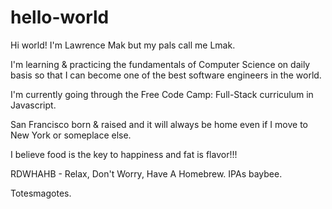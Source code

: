 # hello-world

Hi world! I'm Lawrence Mak but my pals call me Lmak. 

I'm learning & practicing the fundamentals of Computer Science on daily basis so that I can become one of the best software engineers in the world.

I'm currently going through the Free Code Camp: Full-Stack curriculum in Javascript.

San Francisco born & raised and it will always be home even if I move to New York or someplace else. 

I believe food is the key to happiness and fat is flavor!!!

RDWHAHB - Relax, Don't Worry, Have A Homebrew. IPAs baybee.

Totesmagotes. 
